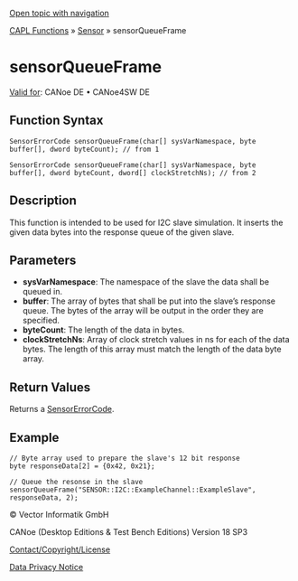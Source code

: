 [Open topic with navigation](../../../../../CANoeDEFamily.htm#Topics/CAPLFunctions/Sensor/Functions/CAPLfunctionSensorQueueFrame.md)

[CAPL Functions](../../CAPLfunctions.md) » [Sensor](../CAPLfunctionsSensorOverview.md) » sensorQueueFrame

# sensorQueueFrame

[Valid for](../../../Shared/FeatureAvailability.md): CANoe DE • CANoe4SW DE

## Function Syntax

```plaintext
SensorErrorCode sensorQueueFrame(char[] sysVarNamespace, byte buffer[], dword byteCount); // from 1
```

```plaintext
SensorErrorCode sensorQueueFrame(char[] sysVarNamespace, byte buffer[], dword byteCount, dword[] clockStretchNs); // from 2
```

## Description

This function is intended to be used for I2C slave simulation. It inserts the given data bytes into the response queue of the given slave.

## Parameters

- **sysVarNamespace**: The namespace of the slave the data shall be queued in.
- **buffer**: The array of bytes that shall be put into the slave’s response queue. The bytes of the array will be output in the order they are specified.
- **byteCount**: The length of the data in bytes.
- **clockStretchNs**: Array of clock stretch values in ns for each of the data bytes. The length of this array must match the length of the data byte array.

## Return Values

Returns a [SensorErrorCode](../CAPLfunctionsSensorEnumeration.md).

## Example

```plaintext
// Byte array used to prepare the slave's 12 bit response
byte responseData[2] = {0x42, 0x21};

// Queue the resonse in the slave
sensorQueueFrame("SENSOR::I2C::ExampleChannel::ExampleSlave", responseData, 2);
```

© Vector Informatik GmbH

CANoe (Desktop Editions & Test Bench Editions) Version 18 SP3

[Contact/Copyright/License](../../../Shared/ContactCopyrightLicense.md)

[Data Privacy Notice](https://www.vector.com/int/en/company/get-info/privacy-policy/)